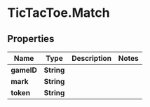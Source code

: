 # TicTacToe.Match

## Properties

Name | Type | Description | Notes
------------ | ------------- | ------------- | -------------
**gameID** | **String** |  | 
**mark** | **String** |  | 
**token** | **String** |  | 


